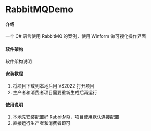 # RabbitMQDemo

#### 介绍
一个 C# 语言使用 RabbitMQ 的案例，使用 Winform 做可视化操作界面

#### 软件架构
软件架构说明


#### 安装教程

1. 将项目下载到本地后用 VS2022 打开项目
2. 生产者和消费者项目需要重新生成后再运行 

#### 使用说明

1.  本地先安装配置好 RabbitMQ，项目使用默认连接配置
2.  直接运行生产者和消费者即可
